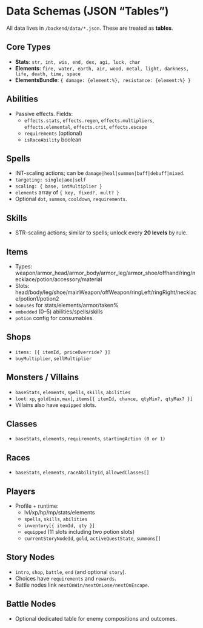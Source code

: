 # Data Schemas (JSON “Tables”)

All data lives in `/backend/data/*.json`. These are treated as **tables**.

## Core Types
- **Stats**: `str, int, wis, end, dex, agi, luck, char`
- **Elements**: `fire, water, earth, air, wood, metal, light, darkness, life, death, time, space`
- **ElementsBundle**: `{ damage: {element:%}, resistance: {element:%} }`

## Abilities
- Passive effects. Fields:
  - `effects.stats`, `effects.regen`, `effects.multipliers`, `effects.elemental`, `effects.crit`, `effects.escape`
  - `requirements` (optional)
  - `isRaceAbility` boolean

## Spells
- INT-scaling actions; can be `damage|heal|summon|buff|debuff|mixed`.
- `targeting: single|aoe|self`
- `scaling: { base, intMultiplier }`
- `elements` array of `{ key, fixed?, mult? }`
- Optional `dot`, `summon`, `cooldown`, `requirements`.

## Skills
- STR-scaling actions; similar to spells; unlock every **20 levels** by rule.

## Items
- Types: weapon/armor_head/armor_body/armor_leg/armor_shoe/offhand/ring/necklace/potion/accessory/material
- Slots: head/body/leg/shoe/mainWeapon/offWeapon/ringLeft/ringRight/necklace/potion1/potion2
- `bonuses` for stats/elements/armor/taken%
- `embedded` (0–5) abilities/spells/skills
- `potion` config for consumables.

## Shops
- `items: [{ itemId, priceOverride? }]`
- `buyMultiplier`, `sellMultiplier`

## Monsters / Villains
- `baseStats`, `elements`, `spells`, `skills`, `abilities`
- `loot`: `xp`, `gold[min,max]`, `items[{ itemId, chance, qtyMin?, qtyMax? }]`
- Villains also have `equipped` slots.

## Classes
- `baseStats`, `elements`, `requirements`, `startingAction (0 or 1)`

## Races
- `baseStats`, `elements`, `raceAbilityId`, `allowedClasses[]`

## Players
- Profile + runtime:
  - lvl/xp/hp/mp/stats/elements
  - `spells`, `skills`, `abilities`
  - `inventory[{ itemId, qty }]`
  - `equipped` (11 slots including two potion slots)
  - `currentStoryNodeId`, `gold`, `activeQuestState`, `summons[]`

## Story Nodes
- `intro`, `shop`, `battle`, `end` (and optional `story`).
- Choices have `requirements` and `rewards`.
- Battle nodes link `nextOnWin/nextOnLose/nextOnEscape`.

## Battle Nodes
- Optional dedicated table for enemy compositions and outcomes.
